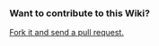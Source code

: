 ### Want to contribute to this Wiki?

[Fork it and send a pull request.](https://github.com/psadmin-io/psadmin-wiki)